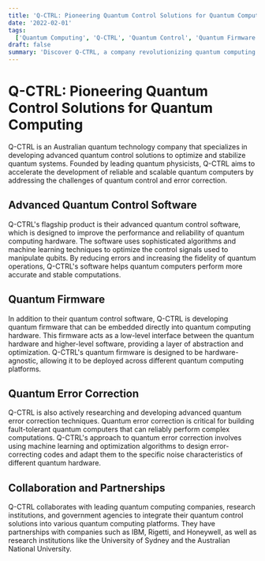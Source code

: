 ```yaml
---
title: 'Q-CTRL: Pioneering Quantum Control Solutions for Quantum Computing'
date: '2022-02-01'
tags:
  ['Quantum Computing', 'Q-CTRL', 'Quantum Control', 'Quantum Firmware', 'Quantum Error Correction']
draft: false
summary: 'Discover Q-CTRL, a company revolutionizing quantum computing through advanced quantum control solutions, quantum firmware, and error correction techniques.'
---
```


# Q-CTRL: Pioneering Quantum Control Solutions for Quantum Computing

Q-CTRL is an Australian quantum technology company that specializes in developing advanced quantum control solutions to optimize and stabilize quantum systems. Founded by leading quantum physicists, Q-CTRL aims to accelerate the development of reliable and scalable quantum computers by addressing the challenges of quantum control and error correction.

## Advanced Quantum Control Software

Q-CTRL's flagship product is their advanced quantum control software, which is designed to improve the performance and reliability of quantum computing hardware. The software uses sophisticated algorithms and machine learning techniques to optimize the control signals used to manipulate qubits. By reducing errors and increasing the fidelity of quantum operations, Q-CTRL's software helps quantum computers perform more accurate and stable computations.

## Quantum Firmware

In addition to their quantum control software, Q-CTRL is developing quantum firmware that can be embedded directly into quantum computing hardware. This firmware acts as a low-level interface between the quantum hardware and higher-level software, providing a layer of abstraction and optimization. Q-CTRL's quantum firmware is designed to be hardware-agnostic, allowing it to be deployed across different quantum computing platforms.

## Quantum Error Correction

Q-CTRL is also actively researching and developing advanced quantum error correction techniques. Quantum error correction is critical for building fault-tolerant quantum computers that can reliably perform complex computations. Q-CTRL's approach to quantum error correction involves using machine learning and optimization algorithms to design error-correcting codes and adapt them to the specific noise characteristics of different quantum hardware.

## Collaboration and Partnerships

Q-CTRL collaborates with leading quantum computing companies, research institutions, and government agencies to integrate their quantum control solutions into various quantum computing platforms. They have partnerships with companies such as IBM, Rigetti, and Honeywell, as well as research institutions like the University of Sydney and the Australian National University.
